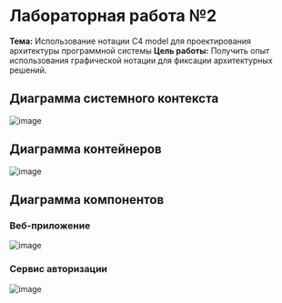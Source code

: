 # Лабораторная работа №2
**Тема:** Использование нотации C4 model для проектирования архитектуры программной системы
**Цель работы:** Получить опыт использования графической нотации для фиксации архитектурных решений.
## Диаграмма системного контекста
![image](https://github.com/user-attachments/assets/411378b3-8652-45ff-b152-d25e4d91da28)
## Диаграмма контейнеров
![image](https://github.com/user-attachments/assets/da9e75ca-b38c-4f90-a1f2-28a8c1a58368)
## Диаграмма компонентов
### Веб-приложение
![image](https://github.com/user-attachments/assets/9609bd34-afd6-4860-8f1f-b8c7c51c44bb)
### Сервис авторизации
![image](https://github.com/user-attachments/assets/394cee45-be4e-4730-836e-2113a9df841b)

